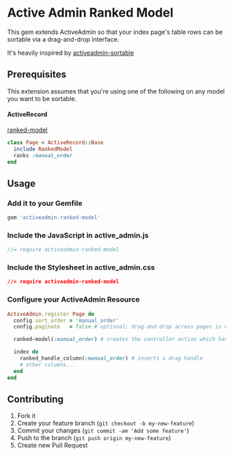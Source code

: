 # Active Admin Ranked Model

This gem extends ActiveAdmin so that your index page's table rows can be
sortable via a drag-and-drop interface.

It's heavily inspired by [activeadmin-sortable](https://github.com/neo/activeadmin-sortable)

## Prerequisites

This extension assumes that you're using one of the following on any model you want to be sortable.

#### ActiveRecord

[ranked-model](https://https://github.com/mixonic/ranked-model)

```ruby
class Page < ActiveRecord::Base
  include RankedModel
  ranks :manual_order
end
```

## Usage

### Add it to your Gemfile

```ruby
gem 'activeadmin-ranked-model'
```

### Include the JavaScript in active_admin.js

```javascript
//= require activeadmin-ranked-model
```

### Include the Stylesheet in active_admin.css
```css
//= require activeadmin-ranked-model
```

### Configure your ActiveAdmin Resource

```ruby
ActiveAdmin.register Page do
  config.sort_order = 'manual_order'
  config.paginate   = false # optional; drag-and-drop across pages is not supported

  ranked-model(:manual_order) # creates the controller action which handles the sorting

  index do
    ranked_handle_column(:manual_order) # inserts a drag handle
    # other columns...
  end
end
```

## Contributing

1. Fork it
2. Create your feature branch (`git checkout -b my-new-feature`)
3. Commit your changes (`git commit -am 'Add some feature'`)
4. Push to the branch (`git push origin my-new-feature`)
5. Create new Pull Request
